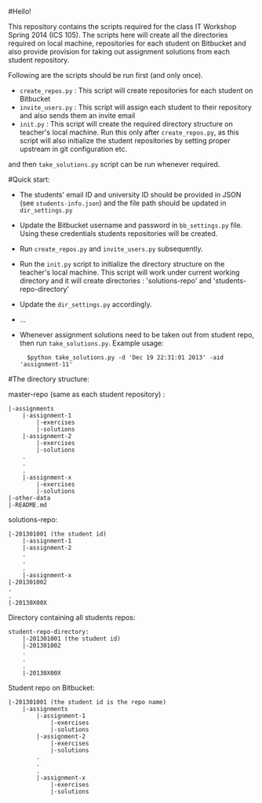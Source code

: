 #Hello!

This repository contains the scripts required for the class IT Workshop Spring 2014 (ICS 105). The scripts here will create all the directories required on local machine, repositories for each student on Bitbucket and also provide provision for taking out assignment solutions from each student repository.

Following are the scripts should be run first (and only once).

- `create_repos.py` : This script will create repositories for each student on Bitbucket
- `invite_users.py` : This script will assign each student to their repository and also sends them an invite email
- `init.py` : This script will create the required directory structure on teacher's local machine. Run this only after `create_repos.py`, as this script will also initialize the student repositories by setting proper upstream in git configuration etc.

and then `take_solutions.py` script can be run whenever required. 

#Quick start:

- The students' email ID and university ID should be provided in JSON (see `students-info.json`) and the file path should be updated in `dir_settings.py`  
- Update the Bitbucket username and password in `bb_settings.py` file. Using these credentials students repositories will be created.
- Run `create_repos.py` and `invite_users.py` subsequently. 
- Run the `init.py` script to initialize the directory structure on the teacher's local machine. This script will work under current working directory and it will create directories : 'solutions-repo' and 'students-repo-directory'
- Update the `dir_settings.py` accordingly.
- ...
- Whenever assignment solutions need to be taken out from student repo, then run `take_solutions.py`. Example usage:
		
		$python take_solutions.py -d 'Dec 19 22:31:01 2013' -aid 'assignment-11'

#The directory structure:

master-repo (same as each student repository) :

	|-assignments
	    |-assignment-1
	        |-exercises
	        |-solutions
	    |-assignment-2
	        |-exercises
	        |-solutions
	    .
	    .
	    .
	    |-assignment-x
	        |-exercises
	        |-solutions        
	|-other-data
	|-README.md

solutions-repo:

	|-201301001 (the student id)
	    |-assignment-1
	    |-assignment-2
	    .
	    .
	    .
	    |-assignment-x
	|-201301002
	.
	.
	|-20130X00X

Directory containing all students repos:

	student-repo-directory:
		|-201301001 (the student id)
		|-201301002
		.
		. 
		.
		|-20130X00X

Student repo on Bitbucket:

	|-201301001 (the student id is the repo name)
	    |-assignments
	        |-assignment-1
	            |-exercises
	            |-solutions
	        |-assignment-2
	            |-exercises
	            |-solutions
	        .
	        .
	        .
	        |-assignment-x
	            |-exercises
	            |-solutions
